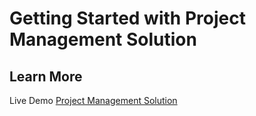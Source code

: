# Getting Started with Project Management Solution

## Learn More

Live Demo [Project Management Solution](https://projectmanagementsolution.netlify.app/)
